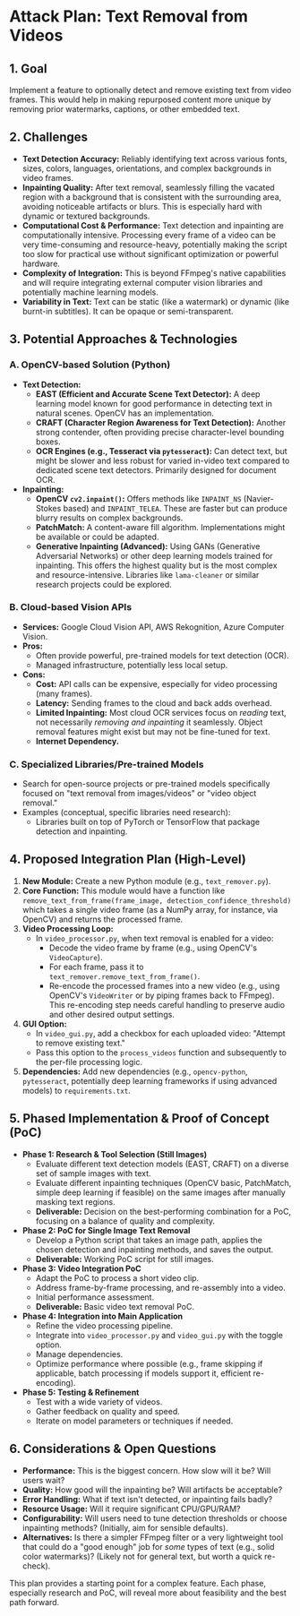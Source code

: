 # Attack Plan: Text Removal from Videos

## 1. Goal
Implement a feature to optionally detect and remove existing text from video frames. This would help in making repurposed content more unique by removing prior watermarks, captions, or other embedded text.

## 2. Challenges
*   **Text Detection Accuracy:** Reliably identifying text across various fonts, sizes, colors, languages, orientations, and complex backgrounds in video frames.
*   **Inpainting Quality:** After text removal, seamlessly filling the vacated region with a background that is consistent with the surrounding area, avoiding noticeable artifacts or blurs. This is especially hard with dynamic or textured backgrounds.
*   **Computational Cost & Performance:** Text detection and inpainting are computationally intensive. Processing every frame of a video can be very time-consuming and resource-heavy, potentially making the script too slow for practical use without significant optimization or powerful hardware.
*   **Complexity of Integration:** This is beyond FFmpeg's native capabilities and will require integrating external computer vision libraries and potentially machine learning models.
*   **Variability in Text:** Text can be static (like a watermark) or dynamic (like burnt-in subtitles). It can be opaque or semi-transparent.

## 3. Potential Approaches & Technologies

### A. OpenCV-based Solution (Python)
*   **Text Detection:**
    *   **EAST (Efficient and Accurate Scene Text Detector):** A deep learning model known for good performance in detecting text in natural scenes. OpenCV has an implementation.
    *   **CRAFT (Character Region Awareness for Text Detection):** Another strong contender, often providing precise character-level bounding boxes.
    *   **OCR Engines (e.g., Tesseract via `pytesseract`):** Can detect text, but might be slower and less robust for varied in-video text compared to dedicated scene text detectors. Primarily designed for document OCR.
*   **Inpainting:**
    *   **OpenCV `cv2.inpaint()`:** Offers methods like `INPAINT_NS` (Navier-Stokes based) and `INPAINT_TELEA`. These are faster but can produce blurry results on complex backgrounds.
    *   **PatchMatch:** A content-aware fill algorithm. Implementations might be available or could be adapted.
    *   **Generative Inpainting (Advanced):** Using GANs (Generative Adversarial Networks) or other deep learning models trained for inpainting. This offers the highest quality but is the most complex and resource-intensive. Libraries like `lama-cleaner` or similar research projects could be explored.

### B. Cloud-based Vision APIs
*   **Services:** Google Cloud Vision API, AWS Rekognition, Azure Computer Vision.
*   **Pros:**
    *   Often provide powerful, pre-trained models for text detection (OCR).
    *   Managed infrastructure, potentially less local setup.
*   **Cons:**
    *   **Cost:** API calls can be expensive, especially for video processing (many frames).
    *   **Latency:** Sending frames to the cloud and back adds overhead.
    *   **Limited Inpainting:** Most cloud OCR services focus on *reading* text, not necessarily *removing and inpainting* it seamlessly. Object removal features might exist but may not be fine-tuned for text.
    *   **Internet Dependency.**

### C. Specialized Libraries/Pre-trained Models
*   Search for open-source projects or pre-trained models specifically focused on "text removal from images/videos" or "video object removal."
*   Examples (conceptual, specific libraries need research):
    *   Libraries built on top of PyTorch or TensorFlow that package detection and inpainting.

## 4. Proposed Integration Plan (High-Level)

1.  **New Module:** Create a new Python module (e.g., `text_remover.py`).
2.  **Core Function:** This module would have a function like `remove_text_from_frame(frame_image, detection_confidence_threshold)` which takes a single video frame (as a NumPy array, for instance, via OpenCV) and returns the processed frame.
3.  **Video Processing Loop:**
    *   In `video_processor.py`, when text removal is enabled for a video:
        *   Decode the video frame by frame (e.g., using OpenCV's `VideoCapture`).
        *   For each frame, pass it to `text_remover.remove_text_from_frame()`.
        *   Re-encode the processed frames into a new video (e.g., using OpenCV's `VideoWriter` or by piping frames back to FFmpeg). This re-encoding step needs careful handling to preserve audio and other desired output settings.
4.  **GUI Option:**
    *   In `video_gui.py`, add a checkbox for each uploaded video: "Attempt to remove existing text."
    *   Pass this option to the `process_videos` function and subsequently to the per-file processing logic.
5.  **Dependencies:** Add new dependencies (e.g., `opencv-python`, `pytesseract`, potentially deep learning frameworks if using advanced models) to `requirements.txt`.

## 5. Phased Implementation & Proof of Concept (PoC)

*   **Phase 1: Research & Tool Selection (Still Images)**
    *   Evaluate different text detection models (EAST, CRAFT) on a diverse set of sample images with text.
    *   Evaluate different inpainting techniques (OpenCV basic, PatchMatch, simple deep learning if feasible) on the same images after manually masking text regions.
    *   **Deliverable:** Decision on the best-performing combination for a PoC, focusing on a balance of quality and complexity.
*   **Phase 2: PoC for Single Image Text Removal**
    *   Develop a Python script that takes an image path, applies the chosen detection and inpainting methods, and saves the output.
    *   **Deliverable:** Working PoC script for still images.
*   **Phase 3: Video Integration PoC**
    *   Adapt the PoC to process a short video clip.
    *   Address frame-by-frame processing, and re-assembly into a video.
    *   Initial performance assessment.
    *   **Deliverable:** Basic video text removal PoC.
*   **Phase 4: Integration into Main Application**
    *   Refine the video processing pipeline.
    *   Integrate into `video_processor.py` and `video_gui.py` with the toggle option.
    *   Manage dependencies.
    *   Optimize performance where possible (e.g., frame skipping if applicable, batch processing if models support it, efficient re-encoding).
*   **Phase 5: Testing & Refinement**
    *   Test with a wide variety of videos.
    *   Gather feedback on quality and speed.
    *   Iterate on model parameters or techniques if needed.

## 6. Considerations & Open Questions
*   **Performance:** This is the biggest concern. How slow will it be? Will users wait?
*   **Quality:** How good will the inpainting be? Will artifacts be acceptable?
*   **Error Handling:** What if text isn't detected, or inpainting fails badly?
*   **Resource Usage:** Will it require significant CPU/GPU/RAM?
*   **Configurability:** Will users need to tune detection thresholds or choose inpainting methods? (Initially, aim for sensible defaults).
*   **Alternatives:** Is there a simpler FFmpeg filter or a very lightweight tool that could do a "good enough" job for *some* types of text (e.g., solid color watermarks)? (Likely not for general text, but worth a quick re-check).

This plan provides a starting point for a complex feature. Each phase, especially research and PoC, will reveal more about feasibility and the best path forward. 
